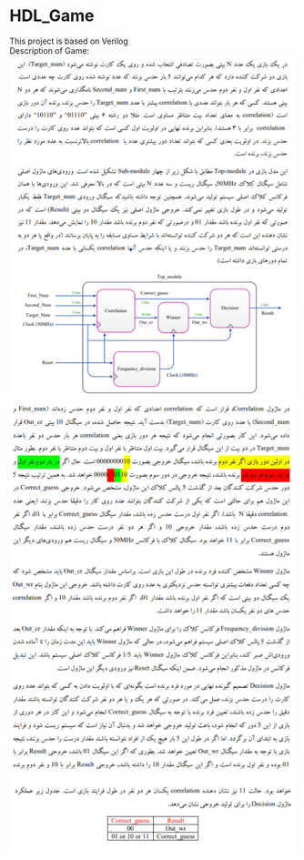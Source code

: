 # HDL_Game
This project is based on Verilog<br/>
Description of Game:<br/>
![Description](Capture1.PNG)<br/>
![Description](Capture2.PNG)<br/>
![Description](Capture3.PNG)<br/>
